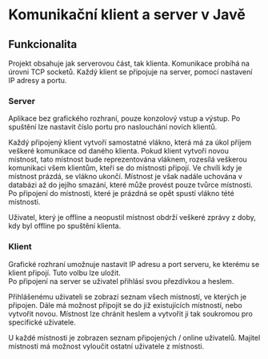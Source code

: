 # Komunikační klient a server v Javě

## Funkcionalita
Projekt obsahuje jak serverovou část, tak klienta.
Komunikace probíhá na úrovni TCP socketů. Každý klient se připojuje na server, pomocí nastavení IP adresy a portu.


### Server
Aplikace bez grafického rozhraní, pouze konzolový vstup a výstup.
Po spuštění lze nastavit číslo portu pro naslouchání novích klientů.

Každý připojený klient vytvoří samostatné vlákno, která má za úkol příjem veškeré komunikace od daného klienta.
Pokud klient vytvoří novou místnost, tato místnost bude reprezentována vláknem, rozesílá veškerou komunikaci všem klientům, kteří se do místnosti připojí.
Ve chvíli kdy je místnost prázdá, se vlákno ukončí. Místnost je však nadále uchována v databázi až do jejího smazání, které může provést pouze tvůrce místnosti.
Po připojení do místnosti, které je prázdná se opět spustí vlákno tété místnosti.

Uživatel, který je offline a neopustil místnost obdrží veškeré zprávy z doby, kdy byl offline po spuštění klienta.

### Klient
Grafické rozhraní umožnuje nastavit IP adresu a port serveru, ke kterému se klient připojí.
Tuto volbu lze uložit.  
Po připojení na server se uživatel přihlásí svou přezdívkou a heslem.  

Přihlášenému uživateli se zobrazí seznam všech místností, ve kterých je připojen. Dále má možnost připojit se do již existujících místností, nebo vytvořit novou.
Místnost lze chránit heslem a vytvořit ji tak soukromou pro specifické uživatele.

U každé místnosti je zobrazen seznam připojených / online uživatelů.
Majitel místnosti má možnost vyloučit ostatní uživatele z místnosti.

